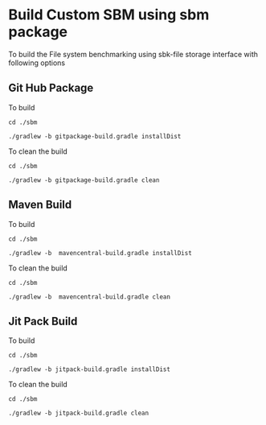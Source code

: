 # Build Custom SBM using sbm package 

To build the File system benchmarking using sbk-file storage interface with following options 

## Git Hub Package

To build
```
cd ./sbm

./gradlew -b gitpackage-build.gradle installDist

```

To clean the build

```
cd ./sbm

./gradlew -b gitpackage-build.gradle clean
```


## Maven Build

To build
```
cd ./sbm

./gradlew -b  mavencentral-build.gradle installDist

```

To clean the build

```
cd ./sbm

./gradlew -b  mavencentral-build.gradle clean
```

## Jit Pack Build

To build
```
cd ./sbm

./gradlew -b jitpack-build.gradle installDist

```

To clean the build

```
cd ./sbm

./gradlew -b jitpack-build.gradle clean
```